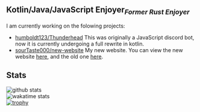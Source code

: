 ## Kotlin/Java/JavaScript Enjoyer<sub>_Former Rust Enjoyer_</sub>
I am currently working on the folowing projects:
- [humboldt123/Thunderhead](https://github.com/humboldt123/thunderhead/) This was originally a JavaScript discord bot, now it is currently undergoing a full rewrite in kotlin.  
- [sourTaste000/new-website](https://github.com/sourTaste000/new-website) My new website. You can view the new website [here](https://sourtaste000.dev/new-website), and the old one [here](https://sourtaste000.dev).
## Stats
![github stats](https://github-readme-stats.vercel.app/api?username=sourTaste000&count_private=true&include_all_commits=true)  
![wakatime stats](https://github-readme-stats.vercel.app/api/wakatime?username=sourTaste000&layout=compact)  
[![trophy](https://github-profile-trophy.vercel.app/?username=sourTaste000)](https://github.com/ryo-ma/github-profile-trophy)
